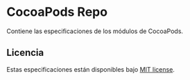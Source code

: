 # CocoaPods Repo

Contiene las especificaciones de los módulos de CocoaPods.

## Licencia

Estas especificaciones están disponibles bajo [MIT license](http://www.opensource.org/licenses/mit-license.php).
